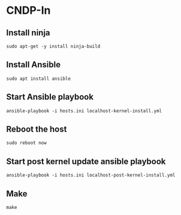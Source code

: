 # CNDP-In

## Install ninja 
```
sudo apt-get -y install ninja-build
```

## Install Ansible 
```
sudo apt install ansible
```

## Start Ansible playbook
```
ansible-playbook -i hosts.ini localhost-kernel-install.yml
```

## Reboot the host
```
sudo reboot now
```

## Start post kernel update ansible playbook
```
ansible-playbook -i hosts.ini localhost-post-kernel-install.yml
```

## Make
```
make
```
